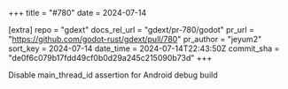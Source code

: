 +++
title = "#780"
date = 2024-07-14

[extra]
repo = "gdext"
docs_rel_url = "gdext/pr-780/godot"
pr_url = "https://github.com/godot-rust/gdext/pull/780"
pr_author = "jeyum2"
sort_key = 2024-07-14
date_time = 2024-07-14T22:43:50Z
commit_sha = "de0f6c079b17fdd49cf0b0d29a245c215090b73d"
+++

Disable main_thread_id assertion for Android debug build
